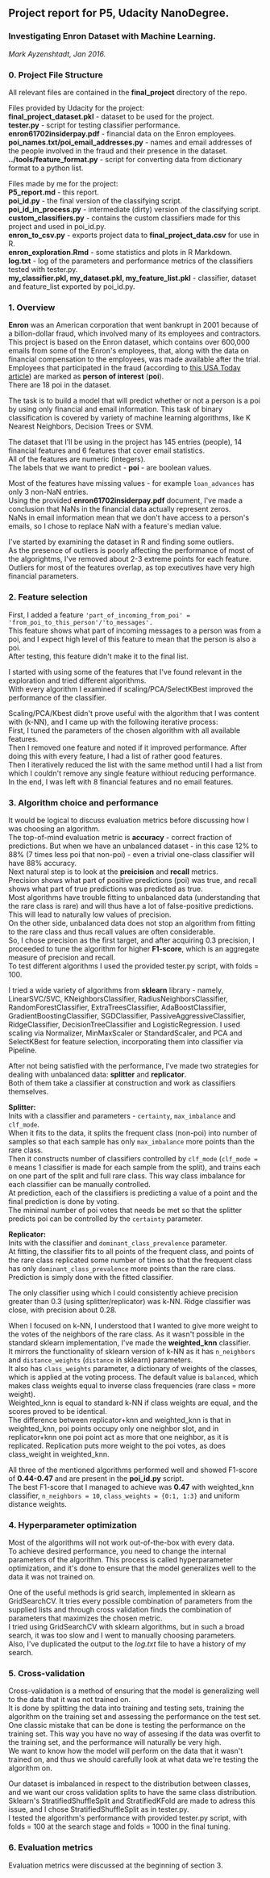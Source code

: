 ## Project report for P5, Udacity NanoDegree.
### Investigating Enron Dataset with Machine Learning.
_Mark Ayzenshtadt, Jan 2016._

### 0. Project File Structure
All relevant files are contained in the __final_project__ directory of the repo.

Files provided by Udacity for the project:<br />__final\_project\_dataset.pkl__ - dataset to be used for the project.<br />__tester.py__ - script for testing classifier performance.<br />__enron61702insiderpay.pdf__ - financial data on the Enron employees.<br />__poi\_names.txt/poi\_email\_addresses.py__ - names and email addresses of the people involved in the fraud and their presence in the dataset.<br />__../tools/feature\_format.py__ - script for converting data from dictionary format to a python list.


Files made by me for the project:<br />__P5\_report.md__ - this report.<br />__poi\_id.py__ - the final version of the classifying script.<br />__poi\_id\_in\_process.py__ - intermediate (dirty) version of the classifying script.<br />__custom\_classifiers.py__ - contains the custom classifiers made for this project and used in poi\_id.py.<br />__enron\_to\_csv.py__ - exports project data to __final\_project\_data.csv__ for use in R.<br />__enron\_exploration.Rmd__ - some statistics and plots in R Markdown.<br />__log.txt__ - log of the parameters and performance metrics of the classifiers tested with tester.py.<br />__my\_classifier.pkl, my\_dataset.pkl, my\_feature_list.pkl__ - classifier, dataset and feature_list exported by poi\_id.py.


### 1. Overview
__Enron__ was an American corporation that went bankrupt in 2001 because of a billon-dollar fraud, which involved many of its employees and contractors.<br />This project is based on the Enron dataset, which contains over 600,000 emails from some of the Enron's employees, that, along with the data on financial compensation to the employees, was made available after the trial.
Employees that participated in the fraud (according to [this USA Today article](http://usatoday30.usatoday.com/money/industries/energy/2005-12-28-enron-participants_x.htm)) are marked as __person of interest__ (__poi__).<br />There are 18 poi in the dataset.

The task is to build a model that will predict whether or not a person is a poi by using only financial and email information.
This task of binary classification is covered by variety of machine learning algorithms, like K Nearest Neighbors, Decision Trees or SVM.

The dataset that I'll be using in the project has 145 entries (people), 14 financial features and 6 features that cover email statistics.<br />All of the features are numeric (integers).<br />The labels that we want to predict - __poi__ - are boolean values.

Most of the features have missing values - for example `loan_advances` has only 3 non-NaN entries.<br />Using the provided __enron61702insiderpay.pdf__ document, I've made a conclusion that NaNs in the financial data actually represent zeros.<br />NaNs in email information mean that we don't have access to a person's emails, so I chose to replace NaN with a feature's median value.

I've started by examining the dataset in R and finding some outliers.<br />As the presence of outliers is poorly affecting the performance of most of the algorightms, I've removed about 2-3 extreme points for each feature.<br />Outliers for most of the features overlap, as top executives have very high financial parameters.

### 2. Feature selection
First, I added a feature `'part_of_incoming_from_poi' = 'from_poi_to_this_person'/'to_messages'.`<br />This feature shows what part of incoming messages to a person was from a poi, and I expect high level of this feature to mean that the person is also a poi.<br />After testing, this feature didn't make it to the final list.

I started with using some of the features that I've found relevant in the exploration and tried different algorithms.<br />With every algorithm I examined if scaling/PCA/SelectKBest improved the performance of the classifier.

Scaling/PCA/Kbest didn't prove useful with the algorithm that I was content with (k-NN), and I came up with the following iterative process:<br />First, I tuned the parameters of the chosen algorithm with all available features.<br />Then I removed one feature and noted if it improved performance. After doing this  with every feature, I had a list of rather good features.<br />Then I iteratively reduced the list with the same method until I had a list from which I couldn't remove any single feature withiout reducing performance.<br />In the end, I was left with 8 financial features and no email features.

### 3. Algorithm choice and performance
It would be logical to discuss evaluation metrics before discussing how I was choosing an algorithm.<br />The top-of-mind evaluation metric is __accuracy__ - correct fraction of predictions. But when we have an unbalanced dataset - in this case 12% to 88% (7 times less poi that non-poi) - even a trivial one-class classifier will have 88% accuracy.<br />Next natural step is to look at the __preicision__ and __recall__ metrics.<br />Precision shows what part of positive predictions (poi) was true, and recall shows what part of true predictions was predicted as true.<br />Most algorithms have trouble fitting to unbalanced data (understanding that the rare class is rare) and will thus have a lot of false-positive predictions. This will lead to naturally low values of precision.<br />On the other side, unbalanced data does not stop an algorithm from fitting to the rare class and thus recall values are often considerable.<br />So, I chose precision as the first target, and after acquiring 0.3 precision, I proceeded to tune the algorithm for higher __F1-score__, which is an aggregate measure of precision and recall.<br />To test different algorithms I used the provided tester.py script, with folds = 100.

I tried a wide variety of algorithms from __sklearn__ library - namely, LinearSVC/SVC, KNeighborsClassifier, RadiusNeighborsClassifier, RandomForestClassifier, ExtraTreesClassifier, AdaBoostClassifier, GradientBoostingClassifier, SGDClassifier, PassiveAggressiveClassifier, RidgeClassifier, DecisionTreeClassifier and LogisticRegression.
I used scaling via Normalizer, MinMaxScaler or StandardScaler, and PCA and SelectKBest for feature selection, incorporating them into classifier via Pipeline.

After not being satisfied with the performance, I've made two strategies for dealing with unbalanced data: __splitter__ and __replicator__.<br />Both of them take a classifier at construction and work as classifiers themselves.

__Splitter:__<br />Inits with a classifier and parameters - `certainty`, `max_imbalance` and `clf_mode`.<br />When it fits to the data, it splits the frequent class (non-poi) into number of samples so that each sample has only `max_imbalance` more points than the rare class.<br />Then it constructs number of classifiers controlled by `clf_mode` (`clf_mode = 0` means 1 classifier is made for each sample from the split), and trains each on one part of the split and full rare class. This way class imbalance for each classifier can be manually controlled.<br />At prediction, each of the classifiers is predicting a value of a point and the final prediction is done by voting.<br />The minimal number of poi votes that needs be met so that the splitter predicts poi can be controlled by the `certainty` parameter.

__Replicator:__<br />Inits with the classifier and `dominant_class_prevalence` parameter.<br />At fitting, the classifier fits to all points of the frequent class, and points of the rare class replicated some number of times so that the frequent class has only `dominant_class_prevalence` more points than the rare class.<br />Prediction is simply done with the fitted classifier.

The only classifier using which I could consistently achieve precision greater than 0.3 (using splitter/replicator) was k-NN. Ridge classifier was close, with precision about 0.28.

When I focused on k-NN, I understood that I wanted to give more weight to the votes of the neighbors of the rare class. As it wasn't possible in the standard sklearn implementation, I've made the __weighted\_knn__ classifier.<br />It mirrors the functionality of sklearn version of k-NN as it has `n_neighbors` and `distance_weights` (`distance` in sklearn) parameters.<br />It also has `class_weights` parameter, a dictionary of weights of the classes, which is applied at the voting process. The default value is `balanced`, which makes class weights equal to inverse class frequencies (rare class = more weight).<br />Weighted\_knn is equal to standard k-NN if class weights are equal, and the scores proved to be identical.<br />The difference between replicator+knn and weighted\_knn is that in weighted\_knn, poi points occupy only one neighbor slot, and in replicator+knn one poi point act as more that one neighbor, as it is replicated. Replication puts more weight to the poi votes, as does class\_weight in weighted\_knn.

All three of the mentioned algorithms performed well and showed F1-score of __0.44-0.47__ and are present in the __poi_id.py__ script.<br />The best F1-score that I managed to achieve was __0.47__ with weighted\_knn classifier, `n_neighbors = 10`, `class_weights = {0:1, 1:3}` and uniform distance weights.

### 4. Hyperparameter optimization
Most of the algorithms will not work out-of-the-box with every data.<br />To achieve desired performance, you need to change the internal parameters of the algorithm. This process is called hyperparameter optimization, and it's done to ensure that the model generalizes well to the data it was not trained on.

One of the useful methods is grid search, implemented in sklearn as GridSearchCV. It tries every possible combination of parameters from the supplied lists and through cross validation finds the combination of parameters that maximizes the chosen metric.<br />I tried using GridSearchCV with sklearn algorithms, but in such a broad search, it was too slow and I went to manually choosing parameters.<br />Also, I've duplicated the output to the _log.txt_ file to have a history of my search.

### 5. Cross-validation
Cross-validation is a method of ensuring that the model is generalizing well to the data that it was not trained on.<br />It is done by splitting the data into training and testing sets, training the algorithm on the training set and assessing the performance on the test set.<br />One classic mistake that can be done is testing the performance on the training set. This way you have no way of assesing if the data was overfit to the training set, and the performance will naturally be very high.<br />We want to know how the model will perform on the data that it wasn't trained on, and thus we should carefully look at what data we're testing the algorithm on.

Our dataset is imbalanced in respect to the distribution between classes, and we want our cross validation splits to have the same class distribution.<br />Sklearn's StratifiedShuffleSplit and StratifiedKFold are made to adress this issue, and I chose StratifiedShuffleSplit as in tester.py.<br />I tested the algorithm's performance with provided tester.py script, with folds = 100 at the search stage and folds = 1000 in the final tuning.

### 6. Evaluation metrics
Evaluation metrics were discussed at the beginning of section 3.



